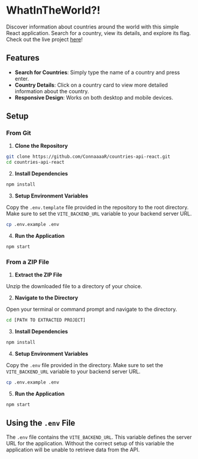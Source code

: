 # WhatInTheWorld?!

Discover information about countries around the world with this simple React application. Search for a country, view its details, and explore its flag. Check out the live project [here](https://countries-react-app-41e6305a2b31.herokuapp.com/)!

## Features

- **Search for Countries**: Simply type the name of a country and press enter.
- **Country Details**: Click on a country card to view more detailed information about the country.
- **Responsive Design**: Works on both desktop and mobile devices.

## Setup

### From Git

1. **Clone the Repository**

```bash
git clone https://github.com/ConnaaaaR/countries-api-react.git
cd countries-api-react
```

2. **Install Dependencies**

```bash
npm install
```

3. **Setup Environment Variables**

Copy the `.env.template` file provided in the repository to the root directory. Make sure to set the `VITE_BACKEND_URL` variable to your backend server URL.

```bash
cp .env.example .env
```

4. **Run the Application**

```bash
npm start
```

### From a ZIP File

1. **Extract the ZIP File**

Unzip the downloaded file to a directory of your choice.

2. **Navigate to the Directory**

Open your terminal or command prompt and navigate to the directory.

```bash
cd [PATH TO EXTRACTED PROJECT]
```

3. **Install Dependencies**
```bash
npm install
```

4. **Setup Environment Variables**

Copy the `.env` file provided in the directory. Make sure to set the `VITE_BACKEND_URL` variable to your backend server URL.
```bash
cp .env.example .env
```

5. **Run the Application**

```bash
npm start
```

## Using the `.env` File

The `.env` file contains the `VITE_BACKEND_URL`. This variable defines the server URL for the application. Without the correct setup of this variable the application will be unable to retrieve data from the API.


